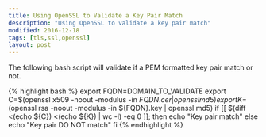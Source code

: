 ```yaml
---
title: Using OpenSSL to Validate a Key Pair Match
description: "Using OpenSSL to validate a key pair match"
modified: 2016-12-18
tags: [tls,ssl,openssl]
layout: post
---
```

The following bash script will validate if a PEM formatted key pair match or not.

{% highlight bash %}
export FQDN=DOMAIN_TO_VALIDATE
export C=$(openssl x509 -noout -modulus -in ${FQDN}.cer | openssl md5)
export K=$(openssl rsa -noout -modulus -in ${FQDN}.key | openssl md5)
if [[ $(diff <(echo ${C}) <(echo ${K}) | wc -l) -eq 0 ]]; then
    echo "Key pair match"
else
    echo "Key pair DO NOT match"
fi
{% endhighlight %}
